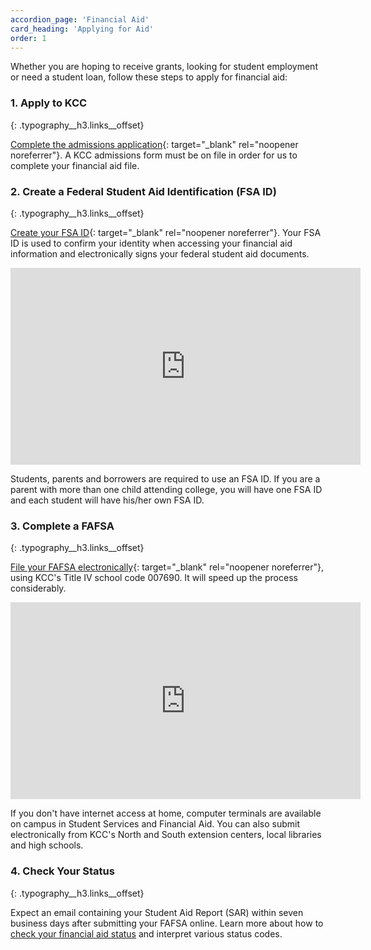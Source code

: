 ```yaml
---
accordion_page: 'Financial Aid'
card_heading: 'Applying for Aid'
order: 1
---
```


Whether you are hoping to receive grants, looking for student employment or need a student loan, follow these steps to apply for financial aid:

### 1\. Apply to KCC
{: .typography__h3.links__offset}

[Complete the admissions application](https://kccedu.force.com/portal/TX_SiteLogin?startURL=/portal/TargetX_Base__Portal){: target="_blank" rel="noopener noreferrer"}. A KCC admissions form must be on file in order for us to complete your financial aid file.

### 2\. Create a Federal Student Aid Identification (FSA ID)
{: .typography__h3.links__offset}

[Create your FSA ID](https://studentaid.gov/fsa-id/create-account/launch){: target="_blank" rel="noopener noreferrer"}. Your FSA ID is used to confirm your identity when accessing your financial aid information and electronically signs your federal student aid documents.

<div class="iframe__yt--wrapper mb-3"><iframe width="560" height="315" src="https://www.youtube.com/embed/iTb7hMVtzco?rel=0" frameborder="0" allow="accelerometer; autoplay; encrypted-media; gyroscope; picture-in-picture" allowfullscreen="" class="iframe__yt"></iframe></div>

Students, parents and borrowers are required to use an FSA ID. If you are a parent with more than one child attending college, you will have one FSA ID and each student will have his/her own FSA ID.

### 3\. Complete a FAFSA
{: .typography__h3.links__offset}

[File your FAFSA electronically](https://studentaid.gov/h/apply-for-aid/fafsa){: target="_blank" rel="noopener noreferrer"}, using KCC's Title IV school code 007690. It will speed up the process considerably.

<div class="iframe__yt--wrapper mb-3"><iframe width="560" height="315" src="https://www.youtube.com/embed/emUDDQSFYRI?rel=0" frameborder="0" allow="accelerometer; autoplay; encrypted-media; gyroscope; picture-in-picture" allowfullscreen="" class="iframe__yt"></iframe></div>

If you don't have internet access at home, computer terminals are available on campus in Student Services and Financial Aid. You can also submit electronically from KCC's North and South extension centers, local libraries and high schools.

### 4\. Check Your Status
{: .typography__h3.links__offset}

Expect an email containing your Student Aid Report (SAR) within seven business days after submitting your FAFSA online. Learn more about how to [check your financial aid status](#check-financial-aid-status) and interpret various status codes.​
